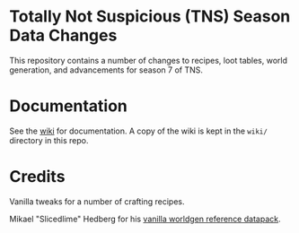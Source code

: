 
# Totally Not Suspicious (TNS) Season Data Changes

This repository contains a number of changes to recipes, loot tables, world generation, and advancements for season 7 of TNS.

# Documentation

See the [wiki](https://github.com/TotallyNotSuspiciousMC/season-7/wiki) for documentation. A copy of the wiki is kept in the `wiki/` directory in this repo.

# Credits

Vanilla tweaks for a number of crafting recipes. 

Mikael "Slicedlime" Hedberg for his [vanilla worldgen reference datapack](https://github.com/slicedlime/examples).